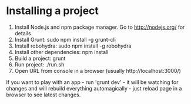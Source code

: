 Installing a project
======
1. Install Node.js and npm package manager. Go to http://nodejs.org/ for details
2. Install Grunt: sudo npm install -g grunt-cli
3. Install robohydra: sudo npm install -g robohydra
4. Install other dependencies: npm install
5. Build a project: grunt
6. Run project: ./run.sh
7. Open URL from console in a browser (usually http://localhost:3000/)

If you want to play with an app - run 'grunt dev' - it will be watching for changes and will rebuild everything automagically - just reload page in a browser to see latest changes.
